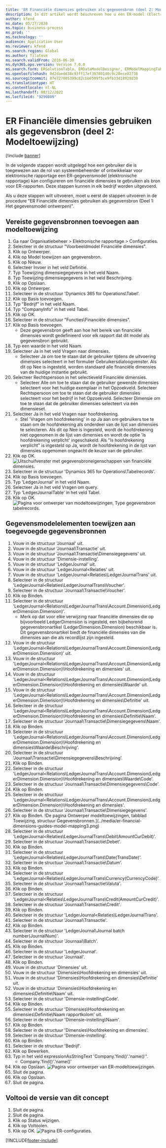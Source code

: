```yaml
---
title: 'ER Financiële dimensies gebruiken als gegevensbron (deel 2: Modeltoewijzing)'
description: In dit artikel wordt beschreven hoe u een ER-model (Electronic Reporting) configureert om financiële dimensies te gebruiken als gegevensbron voor ER-rapporten. (Deel 2)
author: kfend
ms.date: 05/27/2020
ms.topic: business-process
ms.prod: ''
ms.technology: ''
audience: Application User
ms.reviewer: kfend
ms.search.region: Global
ms.author: filatovm
ms.search.validFrom: 2016-06-30
ms.dyn365.ops.version: Version 7.0.0
ms.search.form: ERSolutionTable, ERDataModelDesigner, ERModelMappingTable, ERModelMappingDesigner, ERExpressionDesignerFormula
ms.openlocfilehash: 0d2daedd38c93ff17ef39780140c9c28ece82736
ms.sourcegitcommit: 87e727005399c82cbb6509f5ce9fb33d18928d30
ms.translationtype: HT
ms.contentlocale: nl-NL
ms.lasthandoff: 08/12/2022
ms.locfileid: "9290809"
---
```

# <a name="er-use-financial-dimensions-as-a-data-source-part-2---model-mapping"></a>ER Financiële dimensies gebruiken als gegevensbron (deel 2: Modeltoewijzing)

[!include [banner](../../includes/banner.md)]

In de volgende stappen wordt uitgelegd hoe een gebruiker die is toegewezen aan de rol van systeembeheerder of ontwikkelaar voor elektronische rapportage een ER-gegevensmodel (elektronische rapportage) kan configureren om financiële dimensies te gebruiken als bron voor ER-rapporten. Deze stappen kunnen in elk bedrijf worden uitgevoerd.

Als u deze stappen wilt uitvoeren, moet u eerst de stappen uitvoeren in de procedure "ER Financiële dimensies gebruiken als gegevensbron (Deel 1: Het gegevensmodel ontwerpen)".


## <a name="add-required-data-sources-to-model-mapping"></a>Vereiste gegevensbronnen toevoegen aan modeltoewijzing
1. Ga naar Organisatiebeheer > Elektronische rapportage > Configuraties.
2. Selecteer in de structuur "Voorbeeldmodel Financiële dimensies".
3. Klik op Ontwerper.
4. Klik op Model toewijzen aan gegevensbron.
5. Klik op Nieuw.
6. Selecteer Invoer in het veld Definitie.
7. Typ Toewijzing dimensiegegevens in het veld Naam.
8. Typ Toewijzing dimensiegegevens in het veld Beschrijving.
9. Klik op Opslaan.
10. Klik op Ontwerper.
11. Selecteer in de structuur 'Dynamics 365 for Operations\Tabel'.
12. Klik op Basis toevoegen.
13. Typ "Bedrijf" in het veld Naam.
14. Typ "CompanyInfo" in het veld Tabel.
15. Klik op OK.
16. Selecteer in de structuur "Functies\Financiële dimensies".
17. Klik op Basis toevoegen.
    * Deze gegevensbron geeft aan hoe het bereik van financiële dimensies wordt gedefinieerd voor elk rapport dat dit model als gegevensbron gebruikt.  
18. Typ een waarde in het veld Naam.
19. Selecteer Ja in het veld Vragen naar dimensies.
    * Selecteer Ja om toe te staan dat de gebruiker tijdens de uitvoering dimensies selecteert in het formulier Gebruikersdialoogvenster. Als dit op Nee is ingesteld, worden standaard alle financiële dimensies van de huidige instantie gebruikt.  
20. Selecteer Rechtspersoon in het selectieveld Financiële dimensies.
    * Selecteer Alle om toe te staan dat de gebruiker gewenste dimensies selecteert voor het huidige exemplaar in het Opzoekveld.  Selecteer Rechtspersoon om toe te staan dat de gebruiker dimensies selecteert voor het bedrijf in het Opzoekveld.  Selecteer Dimensie om toe te staan dat de gebruiker dimensies selecteert via één dimensieset.  
21. Selecteer Ja in het veld Vragen naar hoofdrekening.
    * Stel 'Vragen om hoofdrekening' in op Ja aan om gebruikers toe te staan om de hoofdrekening als onderdeel van de lijst van dimensies te selecteren.   Als dit op Nee is ingesteld, wordt de hoofdrekening niet opgenomen in de lijst van dimensies en wordt de optie 'Is hoofdrekening verplicht' ingeschakeld. Als "Is hoofdrekening verplicht" is ingesteld op Ja, wordt de hoofdrekening in de lijst van dimensies opgenomen ongeacht de keuze van de gebruiker.  
22. Klik op OK.
![Uitschuifvenster met gegevensbroneigenschappen van financiële dimensies.](../media/er-financial-dimensions-guides-model-mapping1.png)
23. Selecteer in de structuur 'Dynamics 365 for Operations\Tabelrecords'.
24. Klik op Basis toevoegen.
25. Typ 'LedgerJournal' in het veld Naam.
26. Selecteer Ja in het veld Vragen om query.
27. Typ 'LedgerJournalTable' in het veld Tabel.
28. Klik op OK.
![Pagina voor ontwerper van modeltoewijzingen, Type gegevensbron tabelrecords.](../media/er-financial-dimensions-guides-model-mapping2.png)

## <a name="map-data-model-elements-to-added-data-sources"></a>Gegevensmodelelementen toewijzen aan toegevoegde gegevensbronnen
1. Vouw in de structuur 'Journaal' uit.
2. Vouw in de structuur 'Journaal\Transactie' uit.
3. Vouw in de structuur 'Journaal\Transactie\Dimensiegegevens' uit.
4. Vouw in de structuur 'Dimensie-instelling'.
5. Vouw in de structuur 'LedgerJournal' uit.
6. Vouw in de structuur 'LedgerJournal\<Relaties' uit.
7. Vouw in de structuur 'LedgerJournal\<Relaties\LedgerJournalTrans' uit.
8. Selecteer in de structuur 'LedgerJournal\<Relaties\LedgerJournalTrans\Voucher'.
9. Selecteer in de structuur 'Journaal\Transactie\Voucher'.
10. Klik op Binden.
11. Selecteer in de structuur 'LedgerJournal\<Relations\LedgerJournalTrans\Account.Dimension(LedgerDimension.Dimension)'.
    * Merk op dat voor elke verwijzing naar financiële dimensies die op bijvoorbeeld LedgerDimension is ingesteld, een bijbehorend gegevensbronartikel (LedgerDimension.Dimension) beschikbaar is. Dit gegevensbronartikel biedt de financiële dimensies van die dimensies aan die als recordlijst zijn ingesteld.  
12. Vouw in de structuur 'LedgerJournal\<Relations\LedgerJournalTrans\Account.Dimension(LedgerDimension.Dimension)' uit.
13. Vouw in de structuur 'LedgerJournal\<Relations\LedgerJournalTrans\Account.Dimension(LedgerDimension.Dimension)\Hoofdrekening en dimensies' uit.
14. Vouw in de structuur 'LedgerJournal\<Relations\LedgerJournalTrans\Account.Dimension(LedgerDimension.Dimension)\Hoofdrekening en dimensies\Waarde' uit.
15. Vouw in de structuur 'LedgerJournal\<Relations\LedgerJournalTrans\Account.Dimension(LedgerDimension.Dimension)\Hoofdrekening en dimensies\Definitie' uit.
16. Selecteer in de structuur 'LedgerJournal\<Relations\LedgerJournalTrans\Account.Dimension(LedgerDimension.Dimension)\Hoofdrekening en dimensies\Definitie\Naam'.
17. Selecteer in de structuur 'Journaal\Transactie\Dimensiegegevens\Naam'.
18. Klik op Binden.
19. Selecteer in de structuur 'LedgerJournal\<Relations\LedgerJournalTrans\Account.Dimension(LedgerDimension.Dimension)\Hoofdrekening en dimensies\Waarde\Beschrijving'.
20. Selecteer in de structuur 'Journaal\Transactie\Dimensiegegevens\Beschrijving'.
21. Klik op Binden.
22. Selecteer in de structuur 'LedgerJournal\<Relations\LedgerJournalTrans\Account.Dimension(LedgerDimension.Dimension)\Hoofdrekening en dimensies\Waarde\Code'.
23. Selecteer in de structuur 'Journaal\Transactie\Dimensiegegevens\Code'.
24. Klik op Binden.
25. Selecteer in de structuur 'LedgerJournal\<Relations\LedgerJournalTrans\Account.Dimension(LedgerDimension.Dimension)\Hoofdrekening en dimensies'.
26. Selecteer in de structuur 'Journaal\Transactie\Dimensiegegevens'.
27. Klik op Binden.
!De pagina Ontwerper modeltoewijzingen, tabblad Toewijzing, structuur Gegevensbronnen.](../media/er-financial-dimensions-guides-model-mapping3.png)
28. Selecteer in de structuur 'LedgerJournal\<Relaties\LedgerJournalTrans\Debit(AmountCurDebit)'.
29. Selecteer in de structuur 'Journaal\Transactie\Debet'.
30. Klik op Binden.
31. Selecteer in de structuur 'LedgerJournal\<Relaties\LedgerJournalTrans\Date(TransDate)'.
32. Selecteer in de structuur 'Journaal\Transactie\Datum'.
33. Klik op Binden.
34. Selecteer in de structuur 'LedgerJournal\<Relaties\LedgerJournalTrans\Currency(CurrencyCode)'.
35. Selecteer in de structuur 'Journaal\Transactie\Valuta'.
36. Klik op Binden.
37. Selecteer in de structuur 'LedgerJournal\<Relaties\LedgerJournalTrans\Credit(AmountCurCredit)'.
38. Selecteer in de structuur 'Journaal\Transactie\Credit'.
39. Klik op Binden.
40. Selecteer in de structuur 'LedgerJournal\<Relaties\LedgerJournalTrans'.
41. Selecteer in de structuur 'Journaal\Transactie'.
42. Klik op Binden.
43. Selecteer in de structuur 'LedgerJournal\Journal batch number(JournalNum)'.
44. Selecteer in de structuur 'Journaal\Batch'.
45. Klik op Binden.
46. Selecteer in de structuur 'LedgerJournal'.
47. Selecteer in de structuur 'Journaal'.
48. Klik op Binden.
49. Vouw in de structuur 'Dimensies' uit.
50. Vouw in de structuur 'Dimensies\Hoofdrekening en dimensies' uit.
51. Vouw in de structuur 'Dimensies\Hoofdrekening en dimensies\Definitie' uit.
52. Vouw in de structuur 'Dimensies\Hoofdrekening en dimensies\Definitie\Naam' uit.
53. Selecteer in de structuur 'Dimensie-instelling\Code'.
54. Klik op Binden.
55. Selecteer in de structuur 'Dimensies\Hoofdrekening en dimensies\Definitie\Naam rapportkolom' uit.
56. Selecteer in de structuur 'Dimensie-instelling\Naam'.
57. Klik op Binden.
58. Selecteer in de structuur 'Dimensies\Hoofdrekening en dimensies'.
59. Selecteer in de structuur 'Dimensie-instelling'.
60. Klik op Binden.
61. Selecteer in de structuur 'Bedrijf'.
62. Klik op Bewerken.
63. Typ in het veld expressionAsStringText 'Company.'find()'.'name()''.
    * Company.'find()'.'name()'  
64. Klik op Opslaan.
![Pagina voor ontwerper van ER-modeltoewijzingen.](../media/er-financial-dimensions-guides-model-mapping4.png)
65. Sluit de pagina.
66. Klik op Opslaan.
67. Sluit de pagina.

## <a name="complete-this-draft-models-version"></a>Voltooi de versie van dit concept
1. Sluit de pagina.
2. Sluit de pagina.
3. Klik op Status wijzigen.
4. Klik op Voltooien.
5. Klik op OK.
![Pagina ER-configuraties.](../media/er-financial-dimensions-guides-model-mapping5.png)


[!INCLUDE[footer-include](../../../../includes/footer-banner.md)]
